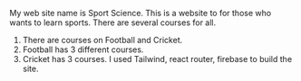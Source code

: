 My web site name is Sport Science.
This is a website to for those who wants to learn sports. There are several courses for all.
1. There are courses on Football and Cricket.
2. Football has 3 different courses.
3. Cricket has 3 courses.
I used Tailwind, react router, firebase to build the site. 